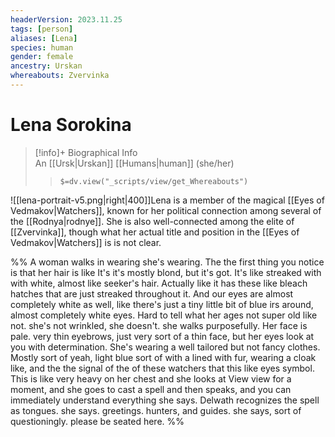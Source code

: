 ```yaml
---
headerVersion: 2023.11.25
tags: [person]
aliases: [Lena]
species: human
gender: female
ancestry: Urskan
whereabouts: Zvervinka
---
```

# Lena Sorokina
>[!info]+ Biographical Info  
> An [[Ursk|Urskan]] [[Humans|human]] (she/her)  
>> `$=dv.view("_scripts/view/get_Whereabouts")`

![[lena-portrait-v5.png|right|400]]Lena is a member of the magical [[Eyes of Vedmakov|Watchers]], known for her political connection among several of the [[Rodnya|rodnye]]. She is also well-connected among the elite of [[Zvervinka]], though what her actual title and position in the [[Eyes of Vedmakov|Watchers]] is is not clear.

%% 
 A woman walks in wearing she's wearing. The the first thing you notice is that her hair is like It's it's mostly blond, but it's got. It's like streaked with with white, almost like seeker's hair. Actually like it has these like bleach hatches that are just streaked throughout it. And our eyes are almost completely white as well, like there's just a tiny little bit of blue irs around, almost completely white eyes. Hard to tell what her ages not super old like not. she's not wrinkled, she doesn't. she walks purposefully. Her face is pale. very thin eyebrows, just very sort of a thin face, but her eyes look at you with determination. She's wearing a well tailored but not fancy clothes. Mostly sort of yeah, light blue sort of with a lined with fur, wearing a cloak like, and the the signal of the of these watchers that this like eyes symbol. This is like very heavy on her chest and she looks at View view for a moment, and she goes to cast a spell and then speaks, and you can immediately understand everything she says. Delwath recognizes the spell as tongues. she says. greetings. hunters, and guides. she says, sort of questioningly. please be seated here.
 %%